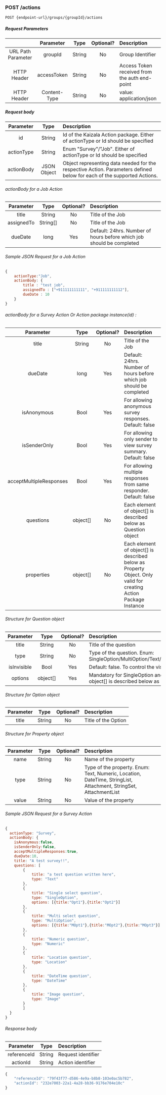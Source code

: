 
### POST /actions

    POST {endpoint-url}/groups/{groupId}/actions

##### Request Parameters

|  | Parameter | Type | Optional? | Description |
| :---: | :---: | :---: | :---:	| :--- |
| URL Path Parameter | groupId | String | No | Group Identifier |
| HTTP Header | accessToken | String | No | Access Token received from the auth end-point |
| HTTP Header | Content-Type | String | No | value: application/json |

##### Request body

| Parameter | Type | Description |
| :---: | :---: | :--- |
| id | String | Id of the Kaizala Action package. Either of actionType or Id should be specified |
| actionType | String | Enum "Survey"/"Job". Either of actionType or Id should be specified |
| actionBody | JSON Object | Object representing data needed for the respective Action. Parameters defined below for each of the supported Actions. |

###### actionBody for a Job Action

| Parameter | Type | Optional? | Description |
| :---: | :---: | :---:	| :--- |
| title | String | No | Title of the Job |
| assignedTo | String[] | No | Title of the Job |
| dueDate | long | Yes | Default: 24hrs. Number of hours before which job should be completed |

###### Sample JSON Request for a Job Action

```javascript
{
    actionType:"Job",
    actionBody: {
        title : "test job",
        assignedTo : ["+911111111111", "+911111111112"],
        dueDate : 10
    }
}

```

###### actionBody for a Survey Action Or Action package instance(id) :

| Parameter | Type | Optional? | Description |
| :---: | :---: | :---:	| :--- |
| title | String | No | Title of the Job |
| dueDate | long | Yes | Default: 24hrs. Number of hours before which job should be completed |
| isAnonymous | Bool | Yes | For allowing anonymous survey responses. Default: false |
| isSenderOnly | Bool | Yes | For allowing only sender to view survey summary. Default: false |
| acceptMultipleResponses | Bool | Yes | For allowing multiple responses from same responder. Default: false |
| questions | object[] | No | Each element of object[] is described below as Question object |
| properties | object[] | No | Each element of object[] is described below as Property Object. Only valid for creating Action Package Instance |

###### Structure for Question object

| Parameter | Type | Optional? | Description |
| :---: | :---: | :---:	| :--- |
| title | String | No | Title of the question |
| type | String | No | Type of the question. Enum: SingleOption/MultiOption/Text/Image/Numeric/Date/Location/AttachmentList |
| isInvisible | Bool | Yes | Default: false. To control the visibility of the question |
| options | object[] | Yes | Mandatory for SingleOption and MultiOption question type. each element of object[] is described below as Option object |

###### Structure for Option object

| Parameter | Type | Optional? | Description |
| :---: | :---: | :---:	| :--- |
| title | String | No | Title of the Option |

###### Structure for Property object

| Parameter | Type | Optional? | Description |
| :---: | :---: | :---:	| :--- |
| name | String | No | Name of the property |
| type | String | No | Type of the property. Enum: Text, Numeric, Location, DateTime, StringList, Attachment, StringSet, AttachmentList |
| value | String | No | Value of the property |

###### Sample JSON Request for a Survey Action

```javascript
{
  actionType: "Survey",
  actionBody: {
    isAnonymous:false,
    isSenderOnly:false,
    acceptMultipleResponses:true,
    dueDate:10,
    title: "A test survey!!",
    questions: [
    	{
    		title: "a test question written here",
    		type: "Text"
    	},
    	{
    		title: "Single select question",
    		type: "SingleOption",
    		options: [{title:"Opt1"},{title:"Opt2"}]
    	},
    	{
    		title: "Multi select question",
    		type: "MultiOption",
    		options: [{title:"MOpt1"},{title:"MOpt2"},{title:"MOpt3"}]
    	},
    	{
    		title: "Numeric question",
    		type: "Numeric"
    	},
    	{
    		title: "Location question",
    		type: "Location"
    	},
    	{
    		title: "DateTime question",
    		type: "DateTime"
    	},
    	{
    		title: "Image question",
    		type: "Image"
    	}
    	]
  }
}
```

###### Response body

| Parameter | Type | Description |
| :---: | :---: | :--- |
| referenceId | String | Request identifier |
| actionId | String | Action identifier |

```javascript
{
    "referenceId": "79f43f77-d586-4e9a-b8b8-103e0ac5b782",
    "actionId": "232e7003-22a1-4a28-bb36-9176e704e10c"
}
```
